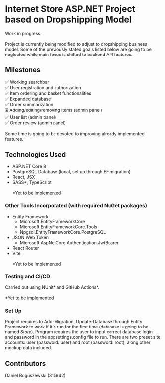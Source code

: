 # Internet Store ASP.NET Project based on Dropshipping Model
Work in progress. \
\
Project is currently being modified to adjust to dropshipping business model.
Some of the previously stated goals listed below are going to be neglected while main focus is shifted to backend API features.

## Milestones
:white_check_mark: Working searchbar \
:white_check_mark: User registration and authorization \
:white_check_mark: Item ordering and basket functionalities \
:white_check_mark: Expanded database \
:white_check_mark: Order summarization \
:hourglass: Adding/editing/removing items (admin panel) \
:white_check_mark: User list (admin panel) \
:white_check_mark: Order review (admin panel) \
\
Some time is going to be devoted to improving already implemented features.

## Technologies Used
- ASP.NET Core 8
- PostgreSQL Database (local, set up through EF migration)
- React, JSX
- SASS*, TypeScript \
\
*Yet to be implemented

### Other Tools Incorporated (with required NuGet packages)
- Entity Framework
  - Microsoft.EntityFrameworkCore
  - Microsoft.EntityFrameworkCore.Tools
  - Npgsql.EntityFrameworkCore.PostgreSQL
- JSON Web Token
  - Microsoft.AspNetCore.Authentication.JwtBearer
- React Router
- Vite \
\
*Yet to be implemented

### Testing and CI/CD
Carried out using NUnit* and GitHub Actions*. \
\
*Yet to be implemented

### Set Up
Project requires to Add-Migration, Update-Database through Entity Framework to work if it's run for the first time (database is going to be named *Store*).
Program requires the user to input correct database login and password in the appsettings.config file to run. 
There are two preset site accounts: user (password: user) and root (password: root), along other mockup data included.

## Contributors
Daniel Boguszewski (315942)

